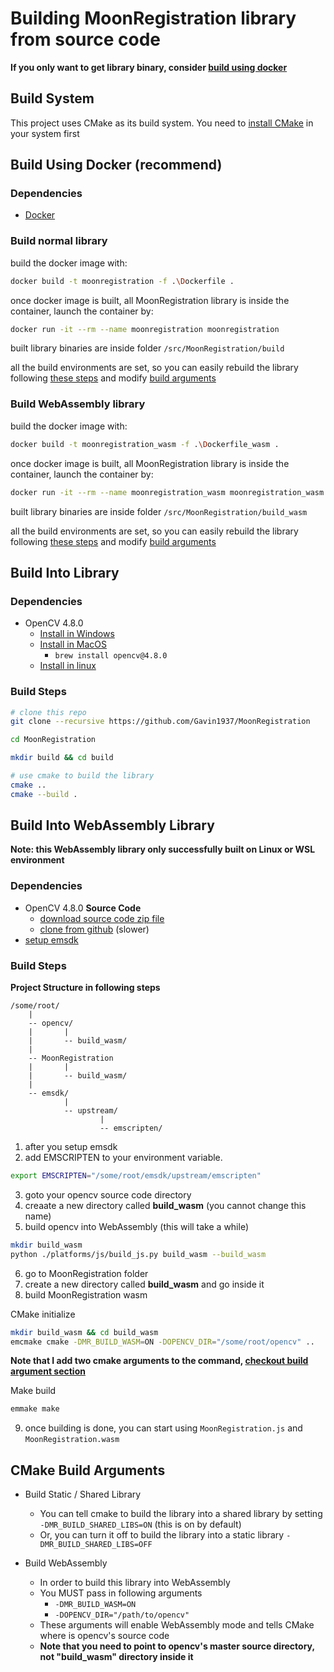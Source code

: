 
# Building MoonRegistration library from source code


**If you only want to get library binary, consider [build using docker](#build-using-docker-recommend)**

## Build System

This project uses CMake as its build system. You need to [install CMake](https://cgold.readthedocs.io/en/latest/first-step/installation.html) in your system first


## Build Using Docker (recommend)

### Dependencies

* [Docker](https://docs.docker.com/engine/install/)

### Build normal library

build the docker image with:

```sh
docker build -t moonregistration -f .\Dockerfile .
```

once docker image is built, all MoonRegistration library is inside the container, launch the container by:

```sh
docker run -it --rm --name moonregistration moonregistration
```

built library binaries are inside folder `/src/MoonRegistration/build`

all the build environments are set, so you can easily rebuild the library following [these steps](#build-into-library) and modify [build arguments](#cmake-build-arguments)

### Build WebAssembly library

build the docker image with:

```sh
docker build -t moonregistration_wasm -f .\Dockerfile_wasm .
```

once docker image is built, all MoonRegistration library is inside the container, launch the container by:

```sh
docker run -it --rm --name moonregistration_wasm moonregistration_wasm
```

built library binaries are inside folder `/src/MoonRegistration/build_wasm`

all the build environments are set, so you can easily rebuild the library following [these steps](#build-into-webassembly-library) and modify [build arguments](#cmake-build-arguments)



## Build Into Library

### Dependencies

* OpenCV 4.8.0
  * [Install in Windows](https://sourceforge.net/projects/opencvlibrary/files/4.8.0/)
  * [Install in MacOS](https://www.geeksforgeeks.org/how-to-install-opencv-for-c-on-macos/)
    * `brew install opencv@4.8.0`
  * [Install in linux](https://phoenixnap.com/kb/installing-opencv-on-ubuntu)

### Build Steps

```sh
# clone this repo
git clone --recursive https://github.com/Gavin1937/MoonRegistration

cd MoonRegistration

mkdir build && cd build

# use cmake to build the library
cmake ..
cmake --build .
```


## Build Into WebAssembly Library

**Note: this WebAssembly library only successfully built on Linux or WSL environment**

### Dependencies

* OpenCV 4.8.0 **Source Code**
  * [download source code zip file](https://github.com/opencv/opencv/archive/refs/tags/4.8.0.zip)
  * [clone from github](https://github.com/opencv/opencv) (slower)
* [setup emsdk](https://emscripten.org/docs/getting_started/downloads.html)

### Build Steps

**Project Structure in following steps**

```
/some/root/
    |
    -- opencv/
    |       |
    |       -- build_wasm/
    |
    -- MoonRegistration
    |       |
    |       -- build_wasm/
    |
    -- emsdk/
            |
            -- upstream/
                    |
                    -- emscripten/
```

1. after you setup emsdk
2. add EMSCRIPTEN to your environment variable.

```sh
export EMSCRIPTEN="/some/root/emsdk/upstream/emscripten"
```

3. goto your opencv source code directory
4. creaate a new directory called **build_wasm** (you cannot change this name)
5. build opencv into WebAssembly (this will take a while)

```sh
mkdir build_wasm
python ./platforms/js/build_js.py build_wasm --build_wasm
```

6. go to MoonRegistration folder 
7. create a new directory called **build_wasm** and go inside it
8. build MoonRegistration wasm

CMake initialize

```sh
mkdir build_wasm && cd build_wasm
emcmake cmake -DMR_BUILD_WASM=ON -DOPENCV_DIR="/some/root/opencv" ..
```

**Note that I add two cmake arguments to the command, [checkout build argument section](#cmake-build-arguments)**

Make build

```sh
emmake make
```

9. once building is done, you can start using `MoonRegistration.js` and `MoonRegistration.wasm`


## CMake Build Arguments

* Build Static / Shared Library
  * You can tell cmake to build the library into a shared library by setting `-DMR_BUILD_SHARED_LIBS=ON` (this is on by default)
  * Or, you can turn it off to build the library into a static library `-DMR_BUILD_SHARED_LIBS=OFF`

* Build WebAssembly
  * In order to build this library into WebAssembly
  * You MUST pass in following arguments
    * `-DMR_BUILD_WASM=ON`
    * `-DOPENCV_DIR="/path/to/opencv"`
  * These arguments will enable WebAssembly mode and tells CMake where is opencv's source code
  * **Note that you need to point to opencv's master source directory, not "build_wasm" directory inside it**

